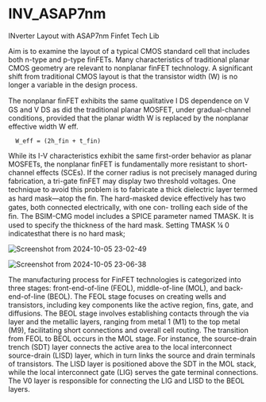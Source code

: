 # INV_ASAP7nm
INverter Layout with ASAP7nm Finfet Tech Lib



Aim is to examine the layout of a typical CMOS standard cell that includes both n-type and p-type finFETs. Many characteristics of traditional planar CMOS geometry are relevant to nonplanar finFET technology. A significant shift from traditional CMOS layout is that the transistor width (W) is no longer a variable in the design process.

The nonplanar ﬁnFET exhibits the same qualitative I DS dependence on V GS and V DS
as did the traditional planar MOSFET, under gradual-channel conditions, provided
that the planar width W is replaced by the nonplanar effective width W eff.

      W_eff = (2h_fin + t_fin)

While its I-V characteristics exhibit the same first-order behavior as planar MOSFETs, the nonplanar finFET is fundamentally more resistant to short-channel effects (SCEs). If the corner radius is not precisely managed during fabrication, a tri-gate finFET may display two threshold voltages. One technique to avoid this problem is to fabricate a thick dielectric layer termed as hard mask—atop the ﬁn. The hard-masked device effectively has two gates, both connected electrically, with one con-
trolling each side of the ﬁn. The BSIM-CMG model includes a SPICE parameter named TMASK. It is used to specify the thickness of the hard mask. Setting TMASK ¼ 0 indicatesthat there is no hard mask;


![Screenshot from 2024-10-05 23-02-49](https://github.com/user-attachments/assets/5cd3da25-4d2c-4bf5-a5a8-d2107033ee37)

![Screenshot from 2024-10-05 23-06-38](https://github.com/user-attachments/assets/dbe5d1fb-203a-4421-aa83-45456be808df)

The manufacturing process for FinFET technologies is categorized into three stages: front-end-of-line (FEOL), middle-of-line (MOL), and back-end-of-line (BEOL). The FEOL stage focuses on creating wells and transistors, including key components like the active region, fins, gate, and diffusions. The BEOL stage involves establishing contacts through the via layer and the metallic layers, ranging from metal 1 (M1) to the top metal (M9), facilitating short connections and overall cell routing. The transition from FEOL to BEOL occurs in the MOL stage. For instance, the source-drain trench (SDT) layer connects the active area to the local interconnect source-drain (LISD) layer, which in turn links the source and drain terminals of transistors. The LISD layer is positioned above the SDT in the MOL stack, while the local interconnect gate (LIG) serves the gate terminal connections. The V0 layer is responsible for connecting the LIG and LISD to the BEOL layers.
